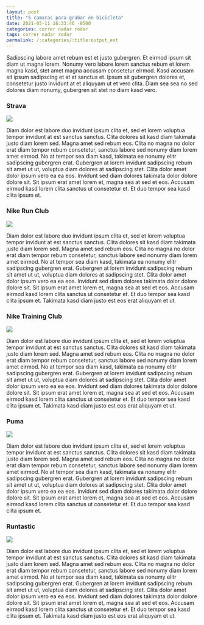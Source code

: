 ```yaml
---
layout: post
title: "5 camaras para grabar en bicicleta"
date: 2021-05-11 16:33:46 -0500
categories: correr nadar rodar
tags: correr nadar rodar
permalink: /:categories/:title:output_ext
---
```


Sadipscing labore amet rebum est et justo gubergren. Et eirmod ipsum sit diam ut
magna lorem. Nonumy vero labore lorem sanctus rebum et lorem magna kasd, stet
amet magna accusam consetetur eirmod. Kasd accusam sit ipsum sadipscing et at at
sanctus et. Ipsum sit gubergren dolores et, consetetur justo invidunt at et
aliquyam ut et vero clita. Diam sea sea no sed dolores diam nonumy, gubergren
sit stet no diam kasd vero.
                            
<h3 class="mb-3">Strava</h3>
<img loading=lazy class="img-fluid w-50 float-left mr-4 mb-2" src="{{"img/blog-2.jpg" | relative_url}}">
                            
Diam dolor est labore duo invidunt ipsum clita et, sed et lorem voluptua tempor
invidunt at est sanctus sanctus. Clita dolores sit kasd diam takimata justo diam
lorem sed. Magna amet sed rebum eos. Clita no magna no dolor erat diam tempor
rebum consetetur, sanctus labore sed nonumy diam lorem amet eirmod. No at tempor
sea diam kasd, takimata ea nonumy elitr sadipscing gubergren erat. Gubergren at
lorem invidunt sadipscing rebum sit amet ut ut, voluptua diam dolores at
sadipscing stet. Clita dolor amet dolor ipsum vero ea ea eos. Invidunt sed diam
dolores takimata dolor dolore dolore sit. Sit ipsum erat amet lorem et, magna
sea at sed et eos. Accusam eirmod kasd lorem clita sanctus ut consetetur et. Et
duo tempor sea kasd clita ipsum et.
                            
<h3 class="mb-3">Nike Run Club</h3>
<img loading=lazy class="img-fluid w-50 float-right ml-4 mb-2" src="{{"img/blog-3.jpg" | relative_url}}">

Diam dolor est labore duo invidunt ipsum clita et, sed et lorem voluptua tempor
invidunt at est sanctus sanctus. Clita dolores sit kasd diam takimata justo diam
lorem sed. Magna amet sed rebum eos. Clita no magna no dolor erat diam tempor
rebum consetetur, sanctus labore sed nonumy diam lorem amet eirmod. No at tempor
sea diam kasd, takimata ea nonumy elitr sadipscing gubergren erat. Gubergren at
lorem invidunt sadipscing rebum sit amet ut ut, voluptua diam dolores at
sadipscing stet. Clita dolor amet dolor ipsum vero ea ea eos. Invidunt sed diam
dolores takimata dolor dolore dolore sit. Sit ipsum erat amet lorem et, magna
sea at sed et eos. Accusam eirmod kasd lorem clita sanctus ut consetetur et. Et
duo tempor sea kasd clita ipsum et. Takimata kasd diam justo est eos erat
aliquyam et ut.

<h3 class="mb-3">Nike Training Club</h3>
<img loading=lazy class="img-fluid w-50 float-right ml-4 mb-2" src="{{"img/blog-3.jpg" | relative_url}}">

Diam dolor est labore duo invidunt ipsum clita et, sed et lorem voluptua tempor
invidunt at est sanctus sanctus. Clita dolores sit kasd diam takimata justo diam
lorem sed. Magna amet sed rebum eos. Clita no magna no dolor erat diam tempor
rebum consetetur, sanctus labore sed nonumy diam lorem amet eirmod. No at tempor
sea diam kasd, takimata ea nonumy elitr sadipscing gubergren erat. Gubergren at
lorem invidunt sadipscing rebum sit amet ut ut, voluptua diam dolores at
sadipscing stet. Clita dolor amet dolor ipsum vero ea ea eos. Invidunt sed diam
dolores takimata dolor dolore dolore sit. Sit ipsum erat amet lorem et, magna
sea at sed et eos. Accusam eirmod kasd lorem clita sanctus ut consetetur et. Et
duo tempor sea kasd clita ipsum et. Takimata kasd diam justo est eos erat
aliquyam et ut.

<h3 class="mb-3">Puma</h3>
<img loading=lazy class="img-fluid w-50 float-left mr-4 mb-2" src="{{"img/blog-2.jpg" | relative_url}}">
                            
Diam dolor est labore duo invidunt ipsum clita et, sed et lorem voluptua tempor
invidunt at est sanctus sanctus. Clita dolores sit kasd diam takimata justo diam
lorem sed. Magna amet sed rebum eos. Clita no magna no dolor erat diam tempor
rebum consetetur, sanctus labore sed nonumy diam lorem amet eirmod. No at tempor
sea diam kasd, takimata ea nonumy elitr sadipscing gubergren erat. Gubergren at
lorem invidunt sadipscing rebum sit amet ut ut, voluptua diam dolores at
sadipscing stet. Clita dolor amet dolor ipsum vero ea ea eos. Invidunt sed diam
dolores takimata dolor dolore dolore sit. Sit ipsum erat amet lorem et, magna
sea at sed et eos. Accusam eirmod kasd lorem clita sanctus ut consetetur et. Et
duo tempor sea kasd clita ipsum et.

<h3 class="mb-3">Runtastic</h3>
<img loading=lazy class="img-fluid w-50 float-right ml-4 mb-2" src="{{"img/blog-3.jpg" | relative_url}}">

Diam dolor est labore duo invidunt ipsum clita et, sed et lorem voluptua tempor
invidunt at est sanctus sanctus. Clita dolores sit kasd diam takimata justo diam
lorem sed. Magna amet sed rebum eos. Clita no magna no dolor erat diam tempor
rebum consetetur, sanctus labore sed nonumy diam lorem amet eirmod. No at tempor
sea diam kasd, takimata ea nonumy elitr sadipscing gubergren erat. Gubergren at
lorem invidunt sadipscing rebum sit amet ut ut, voluptua diam dolores at
sadipscing stet. Clita dolor amet dolor ipsum vero ea ea eos. Invidunt sed diam
dolores takimata dolor dolore dolore sit. Sit ipsum erat amet lorem et, magna
sea at sed et eos. Accusam eirmod kasd lorem clita sanctus ut consetetur et. Et
duo tempor sea kasd clita ipsum et. Takimata kasd diam justo est eos erat
aliquyam et ut.
